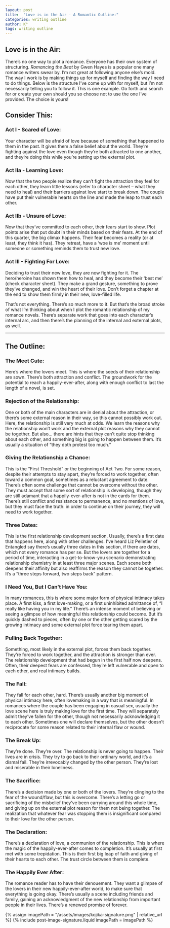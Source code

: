 ```yaml
---
layout: post
title:  "Love is in the Air - A Romantic Outline:"
categories: writing outline
author: K°
tags: writing outline
---
```


## Love is in the Air:
There’s no one way to plot a romance. Everyone has their own system of structuring. *Romancing the Beat* by Gwen Hayes is a popular one many romance writers swear by. I’m not great at following anyone else’s mold. The way I work is by making things up for myself and finding the way I need to do things. Below is the structure I’ve come up with for myself, but I’m not necessarily telling you to follow it. This is one example. Go forth and search for or create your own should you so choose not to use the one I’ve provided. The choice is yours!

## Consider This:
### Act I - Scared of Love:  
Your character will be afraid of love because of something that happened to them in the past. It gives them a false belief about the world. They’re fighting against the love even though they’re both attracted to one another, and they’re doing this while you’re setting up the external plot.

### Act IIa - Learning Love:  
Now that the two people realize they can’t fight the attraction they feel for each other, they learn little lessons (refer to character sheet – what they need to heal) and their barriers against love start to break down. The couple have put their vulnerable hearts on the line and made the leap to trust each other.

### Act IIb - Unsure of Love:  
Now that they’ve committed to each other, their fears start to show. Plot points arise that put doubt in their minds based on their fears. At the end of this quarter, the big climax happens. Their fear becomes a reality (or at least, they think it has). They retreat, have a ‘woe is me’ moment until someone or something reminds them to trust new love.

### Act III - Fighting For Love:  
Deciding to trust their new love, they are now fighting for it. The hero/heroine has shown them how to heal, and they become their ‘best me’ (check character sheet). They make a grand gesture, something to prove they’ve changed, and win the heart of their love. Don’t forget a chapter at the end to show them firmly in their new, love-filled life.

That’s not everything. There’s so much more to it. But that’s the broad stroke of what I’m thinking about when I plot the romantic relationship of my romance novels. There’s separate work that goes into each character’s internal arc, and then there’s the planning of the internal and external plots, as well.

---

## The Outline:
### The Meet Cute:  
Here’s where the lovers meet. This is where the seeds of their relationship are sown. There’s both attraction and conflict. The groundwork for the potential to reach a happily-ever-after, along with enough conflict to last the length of a novel, is set.

### Rejection of the Relationship:  
One or both of the main characters are in denial about the attraction, or there’s some external reason in their way, so this cannot possibly work out. Here, the relationship is still very much at odds. We learn the reasons why the relationship won’t work and the external plot reasons why they cannot be together. But also… there are hints that they can’t quite stop thinking about each other, and something big is going to happen between them. It’s usually a situation of “they doth protest too much.”

### Giving the Relationship a Chance:  
This is the “First Threshold” or the beginning of Act Two. For some reason, despite their attempts to stay apart, they’re forced to work together, often toward a common goal, sometimes as a reluctant agreement to date. There’s often some challenge that cannot be overcome without the other. They must accept that some sort of relationship is developing, though they are still adamant that a happily-ever-after is not in the cards for them. There’s still conflict and resistance to permanence, and no mentions of love, but they must face the truth: in order to continue on their journey, they will need to work together.

### Three Dates:  
This is the first relationship development section. Usually, there’s a first date that happens here, along with other challenges. I’ve heard Liz Pelletier of Entangled say there’s usually three dates in this section, if there are dates, which not every romance has per se. But the lovers are together for a period of time, interacting in a get-to-know-you scenario demonstrating relationship chemistry in at least three major scenes. Each scene both deepens their affinity but also reaffirms the reason they cannot be together. It’s a “three steps forward, two steps back” pattern.

### I Need You, But I Can’t Have You:  
In many romances, this is where some major form of physical intimacy takes place. A first kiss, a first love-making, or a first uninhibited admittance of, “I really like having you in my life.” There’s an intense moment of believing or seeing a glimpse of how meaningful this relationship could become. But it’s quickly dashed to pieces, often by one or the other getting scared by the growing intimacy and some external plot force tearing them apart.

### Pulling Back Together:  
Something, most likely in the external plot, forces them back together. They’re forced to work together, and the attraction is stronger than ever. The relationship development that had begun in the first half now deepens. Often, their deepest fears are confessed, they’re left vulnerable and open to each other, and real intimacy builds.

### The Fall:  
They fall for each other, hard. There’s usually another big moment of physical intimacy here, often lovemaking in a way that is meaningful. In romances where the couple has been engaging in casual sex, usually the love scene here is truly making love for the first time. They will separately admit they’ve fallen for the other, though not necessarily acknowledging it to each other. Sometimes one will declare themselves, but the other doesn’t reciprocate for some reason related to their internal flaw or wound.

### The Break Up:  
They’re done. They’re over. The relationship is never going to happen. Their lives are in crisis. They try to go back to their ordinary world, and it’s a dismal fail. They’re irrevocably changed by the other person. They’re lost and miserable in their loneliness.

### The Sacrifice:  
There’s a decision made by one or both of the lovers. They’re clinging to the fear of the wound/flaw, but this is overcome. There’s a letting go or sacrificing of the misbelief they’ve been carrying around this whole time, and giving up on the external plot reason for them not being together. The realization that whatever fear was stopping them is insignificant compared to their love for the other person.

### The Declaration:  
There’s a declaration of love, a communion of the relationship. This is where the magic of the happily-ever-after comes to completion. It’s usually at first met with some trepidation. This is their first big leap of faith and giving of their hearts to each other. The trust circle between them is complete.

### The Happily Ever After:  
The romance reader has to have their denouement. They want a glimpse of the lovers in their new happily-ever-after world, to make sure that everything is going okay. There’s usually a scene including friends and family, gaining an acknowledgment of the new relationship from important people in their lives. There’s a renewed promise of forever.

<!-- signature -->
{% assign imagePath = "/assets/images/kojika-signature.png" | relative_url %}
{% include post-image-signature.liquid imagePath = imagePath %}

<script>
    $(".navbar").removeClass("navbar").addClass("navbar-kiss");
</script>
